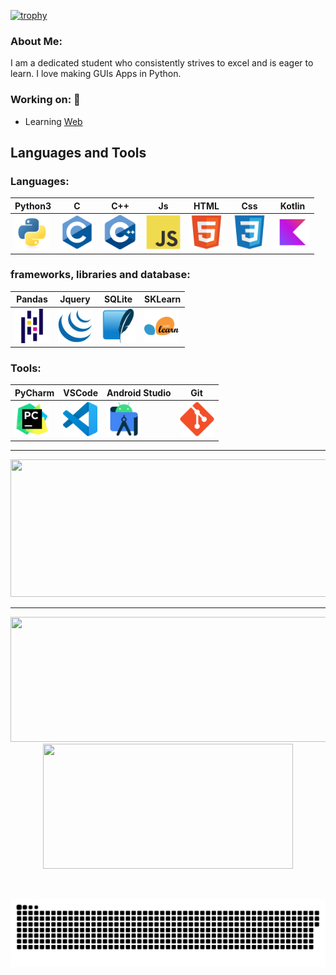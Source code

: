 [![trophy](https://github-profile-trophy.vercel.app/?username=Maaz-319&title=Stars,Followers,Commits,Repositories,MultipleLang,PullRequest&theme=onedark)](https://github.com/ryo-ma/github-profile-trophy)
  
### About Me:    
I am a dedicated student who consistently strives to excel and is eager to learn. I love making GUIs Apps in Python.


### Working on: 🚀

- Learning [Web](https://maaz-319.github.io/Web)


## Languages and Tools 
<div>

### Languages:
| Python3 | C | C++ | Js | HTML | Css | Kotlin |
|----------|----------|----------|-----|-----|-----|-----|
|  <img src="https://github.com/devicons/devicon/blob/master/icons/python/python-original.svg" title="Python"  alt="Python" width="55" height="55"/> |  <img src="https://github.com/devicons/devicon/blob/master/icons/c/c-original.svg" title="C"  alt="C" width="55" height="55"/> |  <img src="https://github.com/devicons/devicon/blob/master/icons/cplusplus/cplusplus-original.svg" title="C++" alt="C++" width="55" height="55"/> |  <img src="https://github.com/devicons/devicon/blob/master/icons/javascript/javascript-original.svg" title="JavaScript" alt="JavaScript" width="55" height="55"/>|  <img src="https://github.com/devicons/devicon/blob/master/icons/html5/html5-original.svg" title="HTML" alt="HTML" width="55" height="55"/>| <img src="https://github.com/devicons/devicon/blob/master/icons/css3/css3-original.svg" title="CSS" alt="CSS" width="55" height="55"/>| <img src="https://github.com/devicons/devicon/blob/master/icons/kotlin/kotlin-original.svg" title="Kotlin" alt="Kotlin" width="55" height="55"/>| 

  

### frameworks, libraries and database:

| Pandas | Jquery | SQLite | SKLearn
|----------|----------|----------|----------|
|  <img src="https://github.com/devicons/devicon/blob/master/icons/pandas/pandas-original.svg" title="Pandas" alt="Pandas" width="55" height="55"/>|  <img src="https://github.com/devicons/devicon/blob/master/icons/jquery/jquery-original.svg" title="JQuery" alt="JQuery" width="55" height="55"/>|  <img src="https://github.com/devicons/devicon/blob/master/icons/sqlite/sqlite-original.svg" title="SQLite" alt="SQLite" width="55" height="55"/>| <img src="https://github.com/devicons/devicon/blob/master/icons/scikitlearn/scikitlearn-original.svg" title="SKLearn" alt="SKLearn" width="55" height="55"/>|



### Tools:

| PyCharm | VSCode | Android Studio | Git |
|----------|----------|----------|----------|
|<img src="https://github.com/devicons/devicon/blob/master/icons/pycharm/pycharm-original.svg" title="PyCharm" alt="PyCharm" width="55" height="55"/>|<img src="https://github.com/devicons/devicon/blob/master/icons/vscode/vscode-original.svg" title="VSCode" alt="VSCode" width="55" height="55"/>|<img src="https://github.com/devicons/devicon/blob/master/icons/androidstudio/androidstudio-original.svg" title="Android Studio" alt="Android Studio" width="55" height="55"/>|<img src="https://github.com/devicons/devicon/blob/master/icons/git/git-original.svg" title="Git" alt="Git" width="55" height="55"/> |

</div>

---

  
<p align="center">
  <img width="800" height="220" src="https://streak-stats.demolab.com?user=Maaz-319&theme=highcontrast&hide_border=true&border_radius=5&card_width=800">
</p>


---




<p align="center">
  <img width="600" height="200" src="https://github-readme-stats.vercel.app/api?username=Maaz-319&show_icons=true&theme=vision-friendly-dark">
  <img width="400" height="200" src="https://github-readme-stats.vercel.app/api/top-langs/?username=Maaz-319&layout=compact&theme=vision-friendly-dark">
</p>
 


<div id="header" align="center">
  <img src="https://komarev.com/ghpvc/?username=Maaz-319&style=for-the-badge&color=orange" alt=""/>
</div>

<p align="center">
 <img width="1000" src="github-snake.svg" alt="snake"/>
</p>
